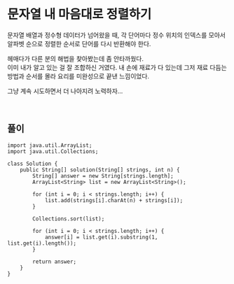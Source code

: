 # 문자열 내 마음대로 정렬하기
문자열 배열과 정수형 데이터가 넘어왔을 때, 각 단어마다 정수 위치의 인덱스를 모아서 알파벳 순으로 정렬한 순서로 단어를 다시 반환해야 한다.

헤매다가 다른 분의 해법을 찾아봤는데 좀 안타까웠다.               
이미 내가 알고 있는 걸 잘 조합하신 거였다.
내 손에 재료가 다 있는데 그저 재료 다듬는 방법과 순서를 몰라 요리를 미완성으로 끝낸 느낌이었다.

그냥 계속 시도하면서 더 나아지려 노력하자...

<br>

## 풀이
```
import java.util.ArrayList;
import java.util.Collections;

class Solution {
    public String[] solution(String[] strings, int n) {
        String[] answer = new String[strings.length];
        ArrayList<String> list = new ArrayList<String>();
        
        for (int i = 0; i < strings.length; i++) {
            list.add(strings[i].charAt(n) + strings[i]);
        }
        
        Collections.sort(list);
        
        for (int i = 0; i < strings.length; i++) {
            answer[i] = list.get(i).substring(1, list.get(i).length());
        }
        
        return answer;
    }
}
```
